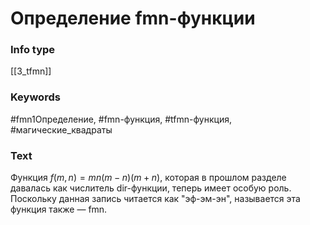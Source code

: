 # Определение fmn-функции
### Info type
[[3_tfmn]]
### Keywords
#fmn1Определение, #fmn-функция, #tfmn-функция, #магические_квадраты
### Text
Функция $f(m, n) = mn(m - n)(m + n)$, которая в прошлом разделе давалась как числитель dir-функции, теперь имеет особую роль. Поскольку данная запись читается как "эф-эм-эн", называется эта функция также — fmn.